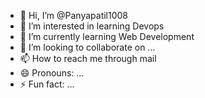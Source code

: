 - 👋 Hi, I’m @Panyapatil1008
- 👀 I’m interested in learning Devops
- 🌱 I’m currently learning Web Development
- 💞️ I’m looking to collaborate on ...
- 📫 How to reach me through mail
- 😄 Pronouns: ...
- ⚡ Fun fact: ...

<!---
Panyapatil1008/Panyapatil1008 is a ✨ special ✨ repository because its `README.md` (this file) appears on your GitHub profile.
You can click the Preview link to take a look at your changes.
--->
